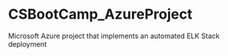 # CSBootCamp_AzureProject
Microsoft Azure project that implements an automated ELK Stack deployment
